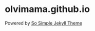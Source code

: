 # olvimama.github.io

Powered by [So Simple Jekyll Theme](https://github.com/mmistakes/so-simple-theme)

